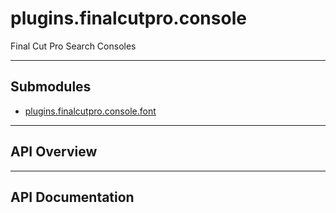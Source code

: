# plugins.finalcutpro.console

Final Cut Pro Search Consoles

---

## Submodules
 * [plugins.finalcutpro.console.font](plugins.finalcutpro.console.font.md)

---

## API Overview

---

## API Documentation

